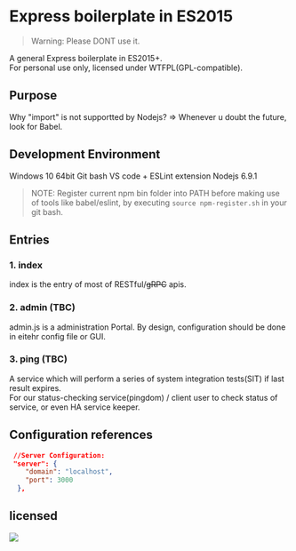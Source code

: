 # Express boilerplate in ES2015

> Warning: Please DONT use it.

A general Express boilerplate in ES2015+.  
For personal use only, licensed under WTFPL(GPL-compatible). 

## Purpose

Why "import" is not supportted by Nodejs? => Whenever u doubt the future, look for Babel.

## Development Environment

Windows 10 64bit 
Git bash
VS code + ESLint extension
Nodejs 6.9.1

> NOTE: Register current npm bin folder into PATH before making use of tools like babel/eslint, 
by executing `source npm-register.sh` in your git bash.

## Entries

### 1. index
index is the entry of most of RESTful/~~gRPC~~ apis. 

### 2. admin (TBC)
admin.js is a administration Portal. By design, configuration should be done in eitehr config file or GUI.

### 3. ping (TBC)
A service which will perform a series of system integration tests(SIT) if last result expires.  
For our status-checking service(pingdom) / client user to check status of service, or even HA service keeper.

## Configuration references

```JSON
 //Server Configuration:
 "server": {
    "domain": "localhost",
    "port": 3000 
  },
```

## licensed
![](https://upload.wikimedia.org/wikipedia/commons/thumb/0/05/WTFPL_logo.svg/140px-WTFPL_logo.svg.png)
